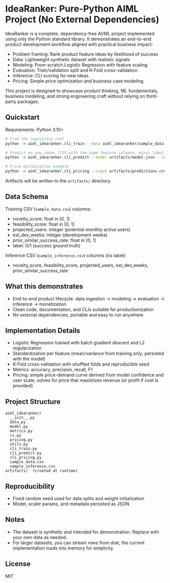 # IdeaRanker: Pure-Python AIML Project (No External Dependencies)

IdeaRanker is a complete, dependency-free AI/ML project implemented using only the Python standard library. It demonstrates an end-to-end product development workflow aligned with practical business impact:

- Problem framing: Rank product feature ideas by likelihood of success
- Data: Lightweight synthetic dataset with realistic signals
- Modeling: From-scratch Logistic Regression with feature scaling
- Evaluation: Train/validation split and K-Fold cross-validation
- Inference: CLI scoring for new ideas
- Pricing: Simple price optimization and business case modeling

This project is designed to showcase product thinking, ML fundamentals, business modeling, and strong engineering craft without relying on third-party packages.

## Quickstart

Requirements: Python 3.10+

```bash
# From the repository root
python -m aiml_idearanker.cli_train --data aiml_idearanker/sample_data.csv --model artifacts/model.json

# Predict on new ideas (CSV with the same feature columns, minus label)
python -m aiml_idearanker.cli_predict --model artifacts/model.json --input aiml_idearanker/sample_inference.csv --output artifacts/predictions.csv

# Price optimization example
python -m aiml_idearanker.cli_pricing --input artifacts/predictions.csv --output artifacts/pricing_report.csv
```

Artifacts will be written to the `artifacts/` directory.

## Data Schema

Training CSV (`sample_data.csv`) columns:
- novelty_score: float in [0, 1]
- feasibility_score: float in [0, 1]
- projected_users: integer (potential monthly active users)
- est_dev_weeks: integer (development weeks)
- prior_similar_success_rate: float in [0, 1]
- label: 0/1 (success ground truth)

Inference CSV (`sample_inference.csv`) columns (no label):
- novelty_score, feasibility_score, projected_users, est_dev_weeks, prior_similar_success_rate

## What this demonstrates
- End-to-end product lifecycle: data ingestion → modeling → evaluation → inference → monetization
- Clean code, documentation, and CLIs suitable for productionization
- No external dependencies, portable and easy to run anywhere

## Implementation Details
- Logistic Regression trained with batch gradient descent and L2 regularization
- Standardization per feature (mean/variance from training only; persisted with the model)
- K-Fold cross-validation with shuffled folds and reproducible seed
- Metrics: accuracy, precision, recall, F1
- Pricing: simple price-demand curve derived from model confidence and user scale; solves for price that maximizes revenue (or profit if cost is provided)

## Project Structure
```
aiml_idearanker/
  __init__.py
  data.py
  model.py
  metrics.py
  cv.py
  pricing.py
  utils.py
  cli_train.py
  cli_predict.py
  cli_pricing.py
  sample_data.csv
  sample_inference.csv
artifacts/  (created at runtime)
```

## Reproducibility
- Fixed random seed used for data splits and weight initialization
- Model, scaler params, and metadata persisted as JSON

## Notes
- The dataset is synthetic and intended for demonstration. Replace with your own data as needed.
- For larger datasets, you can stream rows from disk; the current implementation loads into memory for simplicity.

## License
MIT
